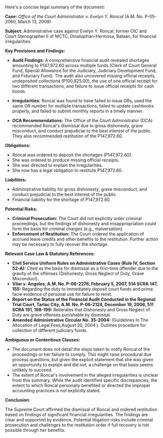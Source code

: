 Here's a concise legal summary of the document:

**Case:** *Office of the Court Administrator v. Evelyn Y. Roncal* (A.M. No. P-05-2060, March 13, 2009)

**Subject:** Administrative case against Evelyn Y. Roncal, former OIC and Court Stenographer II of MCTC, Dinalupihan-Hermosa, Bataan, for financial irregularities.

**Key Provisions and Findings:**

*   **Audit Findings:** A comprehensive financial audit revealed shortages amounting to P147,972.60 across multiple funds (Clerk of Court General Fund, Special Allowance for the Judiciary, Judiciary Development Fund, and Fiduciary Fund). The audit also uncovered missing official receipts, undeposited collections (P100,825.00), the use of one official receipt for two different transactions, and failure to issue official receipts for cash bonds.

*   **Irregularities:** Roncal was found to have failed to issue ORs, used the same OR number for multiple transactions, failed to update cashbooks properly, and failed to submit monthly reports in a timely manner.

*   **OCA Recommendations:** The Office of the Court Administrator (OCA) recommended Roncal's dismissal due to gross dishonesty, grave misconduct, and conduct prejudicial to the best interest of the public. They also recommended restitution of the P147,972.60.

**Obligations:**

*   Roncal was ordered to deposit the shortages (P147,972.60).
*   She was ordered to produce missing official receipts.
*   She was directed to explain the irregularities.
*   She now has a legal obligation to restitute P147,972.60.

**Liabilities:**

*   Administrative liability for gross dishonesty, grave misconduct, and conduct prejudicial to the best interest of the public.
*   Financial liability for the shortage of P147,972.60.

**Potential Risks:**

*   **Criminal Prosecution:** The Court did not explicitly order criminal proceedings, but the findings of dishonesty and misappropriation could form the basis for criminal charges (e.g., malversation).
*   **Enforcement of Restitution:** The Court ordered the application of accrued leave credits and other benefits to the restitution. Further action may be necessary to fully recover the shortage.

**Relevant Case Law & Statutory References:**

*   **Civil Service Uniform Rules on Administrative Cases (Rule IV, Section 52-A):** Cited as the basis for dismissal as a first-time offender due to the gravity of the offenses (Dishonesty, Gross Neglect of Duty, Grave Misconduct).
*   **Vilar v. Angeles, A.M. No. P-06-2276, February 5, 2007, 514 SCRA 147, 155:** Regarding the duty to immediately deposit court funds and prima facie evidence of personal use for failure to remit.
*   **Report on the Status of the Financial Audit Conducted in the Regional Trial Court, Tarlac City, A.M. No. P-06-2124, December 19, 2006, 511 SCRA 191, 198-199:** Reiterates that Dishonesty and Gross Neglect of Duty are grave offenses punishable by dismissal.
*   **Amended Administrative Circular No. 35-2004:** (Guidelines In The Allocation of Legal Fees,August 20, 2004 ). Outlines procedure for collection of different judiciary funds.

**Ambiguous or Contentious Clauses:**

*   The document does not detail the steps taken to notify Roncal of the proceedings or her failure to comply. This might raise procedural due process questions, but given the explicit statement that she was given an opportunity to explain and did not, a challenge on that basis seems unlikely to succeed.
*   The extent of Roncal's involvement in the alleged irregularities is unclear from this summary. While the audit identified specific discrepancies, the extent to which Roncal personally benefited or directed the improper accounting practices is not explicitly stated.

**Conclusion:**

The Supreme Court affirmed the dismissal of Roncal and ordered restitution based on findings of significant financial irregularities. The findings are clear and supported by evidence. Potential litigation risks include criminal prosecution and challenges to the restitution order if full recovery is not possible through her benefits.
